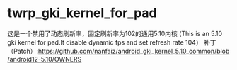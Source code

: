 # twrp_gki_kernel_for_pad
这是一个禁用了动态刷新率，固定刷新率为102的通用5.10内核
(This is an 5.10 gki kernel for pad.It disable dynamic fps and set refresh rate 104）
补丁（Patch）:https://github.com/nanfaiz/android_gki_kernel_5.10_common/blob/android12-5.10/OWNERS
